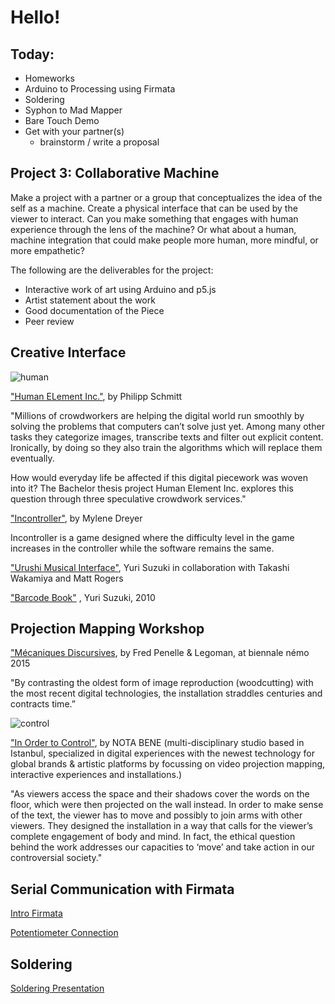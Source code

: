 # Hello!

## Today:

- Homeworks
- Arduino to Processing using Firmata
- Soldering
- Syphon to Mad Mapper
- Bare Touch Demo
- Get with your partner(s)
  - brainstorm / write a proposal

## Project 3: Collaborative Machine

Make a project with a partner or a group that conceptualizes the idea of the self as a machine. Create a physical interface that can be used by the viewer to interact. Can you make something that engages with human experience through the lens of the machine? Or what about a human, machine integration that could make people more human, more mindful, or more empathetic?

The following are the deliverables for the project:

- Interactive work of art using Arduino and p5.js
- Artist statement about the work
- Good documentation of the Piece
- Peer review

## Creative Interface

![human](https://philippschmitt.com/projects/img/human-element-cover.jpg)

["Human ELement Inc."](https://philippschmitt.com/projects/human-element), by Philipp Schmitt

"Millions of crowdworkers are helping the digital world run smoothly by solving the problems that computers can’t solve just yet. Among many other tasks they categorize images, transcribe texts and filter out explicit content. Ironically, by doing so they also train the algorithms which will replace them eventually.

How would everyday life be affected if this digital piecework was woven into it? The Bachelor thesis project Human Element Inc. explores this question through three speculative crowdwork services."

["Incontroller"](https://vimeo.com/183623790), by Mylene Dreyer

 Incontroller is a game designed where the difficulty level in the game increases in the controller while the software remains the same.

 ["Urushi Musical Interface"](https://vimeo.com/16934449), Yuri Suzuki in collaboration with Takashi Wakamiya and Matt Rogers

 ["Barcode Book"](https://www.youtube.com/watch?v=QBVAVkucGhA) , Yuri Suzuki,  2010

 ## Projection Mapping Workshop

["Mécaniques Discursives](https://vimeo.com/153668027), by Fred Penelle & Legoman, at biennale némo 2015

 "By contrasting the oldest form of image reproduction (woodcutting) with the most recent digital technologies, the installation straddles centuries and contracts time.”


![control](https://static1.squarespace.com/static/54ec5140e4b05860a479cf72/54f1dc91e4b02d9040daa0dd/54f1dde8e4b0c3d27ffddaf3/1425137130136/inordertocontrol_001.jpg?format=2500w)

["In Order to Control"](http://www.notabenevisual.com/#/works/in-order-to-control/), by NOTA BENE (multi-disciplinary studio based in Istanbul, specialized in digital experiences with the newest technology for global brands & artistic platforms by focussing on video projection mapping, interactive experiences and installations.)

"As viewers access the space and their shadows cover the words on the floor, which were then projected on the wall instead. In order to make sense of the text, the viewer has to move and possibly to join arms with other viewers.
They designed the installation in a way that calls for the viewer’s complete engagement of body and mind. In fact, the ethical question behind the work addresses our capacities to ‘move’ and take action in our controversial society."

## Serial Communication with Firmata

[Intro Firmata](https://docs.google.com/presentation/d/e/2PACX-1vSGg1m6meaZMJcCXPn2bYvBKKzyEVN_cak2hm9wtn7438EMypZ_Jv_abR7Gc86oUmkc73jENSX0m2KH/pub?start=false&loop=false&delayms=3000&slide=id.g28381e9c00_0_30)

[Potentiometer Connection](https://docs.google.com/presentation/d/1BhNyA6jWcWhAaleHbIvDaak23S0KEZxa4m57XQX4VVc/embed?start=false&loop=false&delayms=5000&slide=id.g119eb111d_061)

## Soldering

[Soldering Presentation](https://docs.google.com/presentation/d/10bPH_nBrClyt_rEKhuCHWSxKT2OhPTUtUOzh2Y-Bc6E/pub?start=false&loop=false&delayms=3000)

